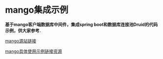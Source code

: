 mango集成示例
=========
    
**基于mango客户端数据库中间件，集成spring boot和数据库连接池Druid的代码示例，供大家参考.**
    
[mango源站链接](https://github.com/jfaster/mango)
    
[mango具体使用示例链接资源](https://github.com/jfaster/mango-example)